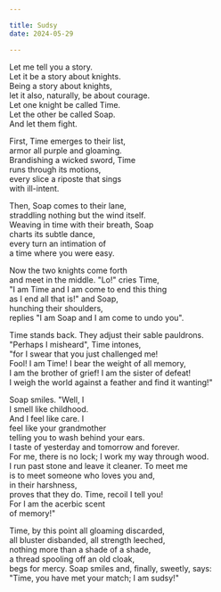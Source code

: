 ```yaml
---

title: Sudsy
date: 2024-05-29

---
```


Let me tell you a story.</br>
Let it be a story about knights.</br>
Being a story about knights,</br>
let it also, naturally, be about courage.</br>
Let one knight be called Time.</br>
Let the other be called Soap.</br>
And let them fight.</br>

First, Time emerges to their list,</br>
armor all purple and gloaming.</br>
Brandishing a wicked sword, Time</br>
runs through its motions,</br>
every slice a riposte that sings</br>
with ill-intent.</br>

Then, Soap comes to their lane,</br>
straddling nothing but the wind itself.</br>
Weaving in time with their breath, Soap</br>
charts its subtle dance,</br>
every turn an intimation of</br>
a time where you were easy.</br>

Now the two knights come forth</br>
and meet in the middle. "Lo!" cries Time,</br>
"I am Time and I am come to end this thing</br>
as I end all that is!" and Soap,</br>
hunching their shoulders,</br>
replies "I am Soap and I am come to undo you".</br>

Time stands back. They adjust their sable pauldrons.</br>
"Perhaps I misheard", Time intones,</br>
"for I swear that you just challenged me!</br>
Fool! I am Time! I bear the weight of all memory,</br>
I am the brother of grief! I am the sister of defeat!</br>
I weigh the world against a feather and find it wanting!"</br>

Soap smiles. "Well, I</br>
I smell like childhood.</br>
And I feel like care. I</br>
feel like your grandmother</br>
telling you to wash behind your ears.</br>
I taste of yesterday and tomorrow and forever.</br>
For me, there is no lock; I work my way through wood.</br>
I run past stone and leave it cleaner. To meet me</br>
is to meet someone who loves you and,</br>
in their harshness,</br>
proves that they do. Time, recoil I tell you!</br>
For I am the acerbic scent</br>
of memory!"</br>

Time, by this point all gloaming discarded,</br>
all bluster disbanded, all strength leeched,</br>
nothing more than a shade of a shade,</br>
a thread spooling off an old cloak,</br>
begs for mercy. Soap smiles and, finally, sweetly, says:</br>
"Time, you have met your match; I am sudsy!"</br>